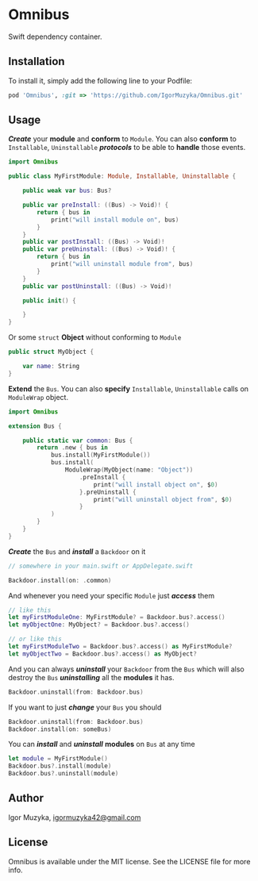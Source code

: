 # Omnibus

Swift dependency container.

## Installation

To install it, simply add the following line to your Podfile:

```ruby
pod 'Omnibus', :git => 'https://github.com/IgorMuzyka/Omnibus.git'
```

## Usage

***Create*** your **module** and **conform** to `Module`. You can also **conform** to `Installable`, `Uninstallable` ***protocols*** to be able to **handle** those events.

```swift
import Omnibus

public class MyFirstModule: Module, Installable, Uninstallable {

	public weak var bus: Bus?

	public var preInstall: ((Bus) -> Void)! {
		return { bus in
			print("will install module on", bus)
		}
	}
	public var postInstall: ((Bus) -> Void)!
	public var preUninstall: ((Bus) -> Void)! {
		return { bus in
			print("will uninstall module from", bus)
		}
	}
	public var postUninstall: ((Bus) -> Void)!

	public init() {

	}
}
```

Or some `struct` **Object** without conforming to `Module`

```swift
public struct MyObject {

	var name: String
}
```

**Extend** the `Bus`. You can also **specify** `Installable`, `Uninstallable` calls on `ModuleWrap` object.

```swift
import Omnibus

extension Bus {

	public static var common: Bus {
		return .new { bus in
			bus.install(MyFirstModule())
			bus.install(
				ModuleWrap(MyObject(name: "Object"))
					.preInstall {
						print("will install object on", $0)
					}.preUninstall {
						print("will uninstall object from", $0)
					}
			)
		}
	}
}
```

***Create*** the `Bus` and ***install*** a `Backdoor` on it

```swift
// somewhere in your main.swift or AppDelegate.swift

Backdoor.install(on: .common)

```

And whenever you need your specific `Module` just ***access*** them

```swift
// like this
let myFirstModuleOne: MyFirstModule? = Backdoor.bus?.access()
let myObjectOne: MyObject? = Backdoor.bus?.access()

// or like this
let myFirstModuleTwo = Backdoor.bus?.access() as MyFirstModule?
let myObjectTwo = Backdoor.bus?.access() as MyObject?
```

And you can always ***uninstall*** your `Backdoor` from the `Bus` which will also destroy the `Bus` ***uninstalling*** all the **modules** it has.

```swift
Backdoor.uninstall(from: Backdoor.bus)
```

If you want to just ***change*** your `Bus` you should

```swift
Backdoor.uninstall(from: Backdoor.bus)
Backdoor.install(on: someBus)
```

You can ***install*** and ***uninstall*** **modules** on `Bus` at any time

```swift
let module = MyFirstModule()
Backdoor.bus?.install(module)
Backdoor.bus?.uninstall(module)
```

## Author

Igor Muzyka, igormuzyka42@gmail.com

## License

Omnibus is available under the MIT license. See the LICENSE file for more info.
